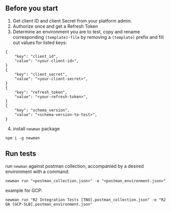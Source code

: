 ## Before you start
1. Get client ID and client Secret from your platform admin.
2. Authorize once and get a Refresh Token
3. Determine an environment you are to test, copy and rename corresponding `(template)-file` by removing a `(template)` prefix and fill out values for listed keys:

```
{
    "key": "client_id",
    "value": "<your-client-id>",
}
{
    "key": "client_secret",
    "value": "<your-client-secret>",
}
{
    "key": "refresh_token",
    "value": "<your-refresh-token>",
}
{
    "key": "schema_version",
    "value": "<schema-version-to-test>",
}
```
4. install `newman` package

```
npm i -g newman
```

## Run tests
run `newman` against postman collection, accompanied by a desired environment with a command:
```
newman run "<postman_collection.json>" -e "<postman_environment.json>"
```

example for GCP:
```
newman run "R2 Integration Tests [TNO].postman_collection.json" -e "R2 QA [GCP-SLB].postman_environment.json"
```